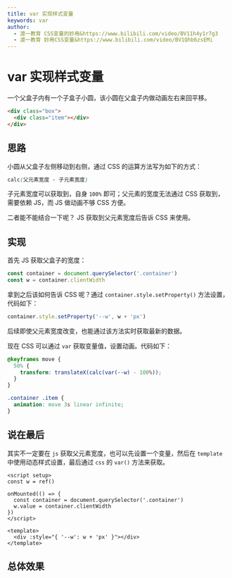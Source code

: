 ```yaml
---
title: var 实现样式变量
keywords: var
author:
  - 渡一教育 CSS变量的妙用&https://www.bilibili.com/video/BV11h4y1r7g3
  - 渡一教育 妙用CSS变量&https://www.bilibili.com/video/BV1Qhb6zsEMi
---
```


# var 实现样式变量

一个父盒子内有一个子盒子小圆，该小圆在父盒子内做动画左右来回平移。

```html
<div class="box">
  <div class="item"></div>
</div>
```

## 思路

小圆从父盒子左侧移动到右侧，通过 CSS 的运算方法写为如下的方式：

```css
calc(父元素宽度 - 子元素宽度)
```

子元素宽度可以获取到，自身 `100%` 即可；父元素的宽度无法通过 CSS 获取到，需要依赖 JS，而 JS 做动画不够 CSS 方便。

二者能不能结合一下呢？ JS 获取到父元素宽度后告诉 CSS 来使用。

## 实现

首先 JS 获取父盒子的宽度：

```js
const container = document.querySelector('.container')
const w = container.clientWidth
```

拿到之后该如何告诉 CSS 呢？通过 `container.style.setProperty()` 方法设置，代码如下：

```js
container.style.setProperty('--w', w + 'px')
```

后续即使父元素宽度改变，也能通过该方法实时获取最新的数据。

现在 CSS 可以通过 `var` 获取变量值，设置动画。代码如下：

```css
@keyframes move {
  50% {
    transform: translateX(calc(var(--w) - 100%));
  }
}

.container .item {
  animation: move 3s linear infinite;
}
```

## 说在最后

其实不一定要在 `js` 获取父元素宽度，也可以先设置一个变量，然后在 `template` 中使用动态样式设置，最后通过 `css` 的 `var()` 方法来获取。

```vue
<script setup>
const w = ref()

onMounted(() => {
  const container = document.querySelector('.container')
  w.value = container.clientWidth
})
</script>

<template>
  <div :style="{ '--w': w + 'px' }"></div>
</template>
```

## 总体效果

<myIframe url="https://duyidao.github.io/blogweb/#/info/css/variable" />
